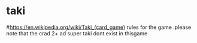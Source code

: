 # taki
#https://en.wikipedia.org/wiki/Taki_(card_game) rules for the game .please note that the crad 2+ ad super taki dont exist in thisgame
